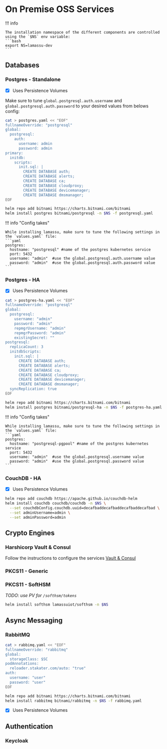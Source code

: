 # On Premise OSS Services

!!! info

    The installation namespace of the different components are controlled using the `$NS` env variable:
    ```bash
    export NS=lamassu-dev
    ```


## Databases

### Postgres - Standalone

- [x] Uses Persistence Volumes

Make sure to tune `global.postgresql.auth.username` and `global.postgresql.auth.password` to your desired values from belows config:

```bash
cat > postgres.yaml << "EOF"
fullnameOverride: "postgresql"
global:
  postgresql:
    auth:
      username: admin
      password: admin
primary:
  initdb:
    scripts:
      init.sql: |
        CREATE DATABASE auth;
        CREATE DATABASE alerts;
        CREATE DATABASE ca;
        CREATE DATABASE cloudproxy;
        CREATE DATABASE devicemanager;
        CREATE DATABASE dmsmanager;
EOF
```

```bash
helm repo add bitnami https://charts.bitnami.com/bitnami
helm install postgres bitnami/postgresql -n $NS -f postgresql.yaml
```

!!! info "Config takes"

    While installing lamassu, make sure to tune the following settings in the `values.yaml` file:
    ```yaml
    postgres:
      hostname: "postgresql" #name of the postgres kubernetes service
      port: 5432
      username: "admin"  #use the global.postgresql.auth.username value
      password: "admin"  #use the global.postgresql.auth.password value
    ```

### Postgres - HA

- [x] Uses Persistence Volumes

```bash
cat > postgres-ha.yaml << "EOF"
fullnameOverride: "postgresql"
global:
  postgresql:
    username: "admin"
    password: "admin"
    repmgrUsername: "admin"
    repmgrPassword: "admin"
    existingSecret: ""
postgresql:
  replicaCount: 3
  initdbScripts:
    init.sql: |
      CREATE DATABASE auth;
      CREATE DATABASE alerts;
      CREATE DATABASE ca;
      CREATE DATABASE cloudproxy;
      CREATE DATABASE devicemanager;
      CREATE DATABASE dmsmanager;
  syncReplication: true
EOF
```

```bash
helm repo add bitnami https://charts.bitnami.com/bitnami
helm install postgres bitnami/postgresql-ha -n $NS -f postgres-ha.yaml
```

!!! info "Config takes"

    While installing lamassu, make sure to tune the following settings in the `values.yaml` file:
    ```yaml
    postgres:
      hostname: "postgresql-pgpool" #name of the postgres kubernetes service
      port: 5432
      username: "admin"  #use the global.postgresql.username value
      password: "admin"  #use the global.postgresql.password value
    ```

### CouchDB - HA

- [x] Uses Persistence Volumes

```bash
helm repo add couchdb https://apache.github.io/couchdb-helm
helm install couchdb couchdb/couchdb -n $NS \
  --set couchdbConfig.couchdb.uuid=decafbaddecafbaddecafbaddecafbad \
  --set adminUsername=admin \
  --set adminPassword=admin
```

## Crypto Engines

### Harshicorp Vault & Consul

Follow the instructions to configure the services [Vault & Consul](service-configs/vault-consul.md)


### PKCS11 - Generic

### PKCS11 - SoftHSM

*TODO: use PV for `/softhsm/tokens`*

```bash
helm install softhsm lamassuiot/softhsm -n $NS
```

## Async Messaging

### RabbitMQ

```bash
cat > rabbimq.yaml << "EOF"
fullnameOverride: "rabbitmq"
global:
  storageClass: $SC
podAnnotations:
  reloader.stakater.com/auto: "true"
auth:
  username: "user"
  password: "user"
EOF
```

```bash
helm repo add bitnami https://charts.bitnami.com/bitnami
helm install rabbitmq bitnami/rabbitmq -n $NS -f rabbimq.yaml
```

- [x] Uses Persistence Volumes

## Authentication


### Keycloak
